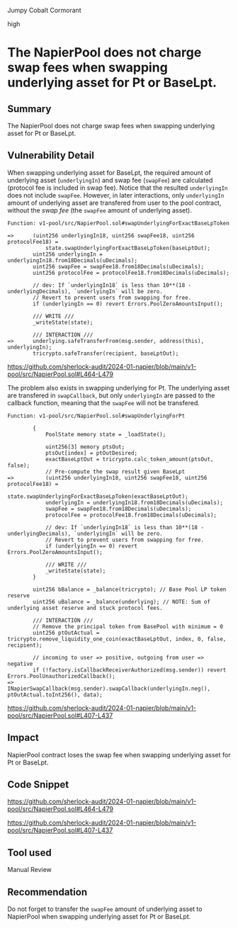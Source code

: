 Jumpy Cobalt Cormorant

high

# The NapierPool does not charge swap fees when swapping underlying asset for Pt or BaseLpt.

## Summary
The NapierPool does not charge swap fees when swapping underlying asset for Pt or BaseLpt.

## Vulnerability Detail
When swapping underlying asset for BaseLpt, the required amount of underlying asset (`underlyingIn`) and swap fee (`swapFee`) are calculated (protocol fee is included in swap fee). Notice that the resulted `underlyingIn` does not include `swapFee`. However, in later interactions, only `underlyingIn` amount of underlying asset are transfered from user to the pool contract, without the *swap fee* (the `swapFee` amount of underlying asset).
```solidity
Function: v1-pool/src/NapierPool.sol#swapUnderlyingForExactBaseLpToken

=>      (uint256 underlyingIn18, uint256 swapFee18, uint256 protocolFee18) =
            state.swapUnderlyingForExactBaseLpToken(baseLptOut);
        uint256 underlyingIn = underlyingIn18.from18Decimals(uDecimals);
        uint256 swapFee = swapFee18.from18Decimals(uDecimals);
        uint256 protocolFee = protocolFee18.from18Decimals(uDecimals);

        // dev: If `underlyingIn18` is less than 10**(18 - underlyingDecimals), `underlyingIn` will be zero.
        // Revert to prevent users from swapping for free.
        if (underlyingIn == 0) revert Errors.PoolZeroAmountsInput();

        /// WRITE ///
        _writeState(state);

        /// INTERACTION ///
=>      underlying.safeTransferFrom(msg.sender, address(this), underlyingIn);
        tricrypto.safeTransfer(recipient, baseLptOut);
```
https://github.com/sherlock-audit/2024-01-napier/blob/main/v1-pool/src/NapierPool.sol#L464-L479

The problem also exists in swapping underlying for Pt. The underlying asset are transfered in `swapCallback`, but only `underlyingIn` are passed to the callback function, meaning that the `swapFee` will not be transfered.
```solidity
Function: v1-pool/src/NapierPool.sol#swapUnderlyingForPt

        {
            PoolState memory state = _loadState();

            uint256[3] memory ptsOut;
            ptsOut[index] = ptOutDesired;
            exactBaseLptOut = tricrypto.calc_token_amount(ptsOut, false);
            // Pre-compute the swap result given BaseLpt
=>          (uint256 underlyingIn18, uint256 swapFee18, uint256 protocolFee18) =
                state.swapUnderlyingForExactBaseLpToken(exactBaseLptOut);
            underlyingIn = underlyingIn18.from18Decimals(uDecimals);
            swapFee = swapFee18.from18Decimals(uDecimals);
            protocolFee = protocolFee18.from18Decimals(uDecimals);

            // dev: If `underlyingIn18` is less than 10**(18 - underlyingDecimals), `underlyingIn` will be zero.
            // Revert to prevent users from swapping for free.
            if (underlyingIn == 0) revert Errors.PoolZeroAmountsInput();

            /// WRITE ///
            _writeState(state);
        }

        uint256 bBalance = _balance(tricrypto); // Base Pool LP token reserve
        uint256 uBalance = _balance(underlying); // NOTE: Sum of underlying asset reserve and stuck protocol fees.

        /// INTERACTION ///
        // Remove the principal token from BasePool with minimum = 0
        uint256 ptOutActual = tricrypto.remove_liquidity_one_coin(exactBaseLptOut, index, 0, false, recipient);

        // incoming to user => positive, outgoing from user => negative
        if (!factory.isCallbackReceiverAuthorized(msg.sender)) revert Errors.PoolUnauthorizedCallback();
=>      INapierSwapCallback(msg.sender).swapCallback(underlyingIn.neg(), ptOutActual.toInt256(), data);
```
https://github.com/sherlock-audit/2024-01-napier/blob/main/v1-pool/src/NapierPool.sol#L407-L437

## Impact
NapierPool contract loses the swap fee when swapping underlying asset for Pt or BaseLpt.

## Code Snippet
https://github.com/sherlock-audit/2024-01-napier/blob/main/v1-pool/src/NapierPool.sol#L464-L479

https://github.com/sherlock-audit/2024-01-napier/blob/main/v1-pool/src/NapierPool.sol#L407-L437

## Tool used

Manual Review

## Recommendation
Do not forget to transfer the `swapFee` amount of underlying asset to NapierPool when swapping underlying asset for Pt or BaseLpt.